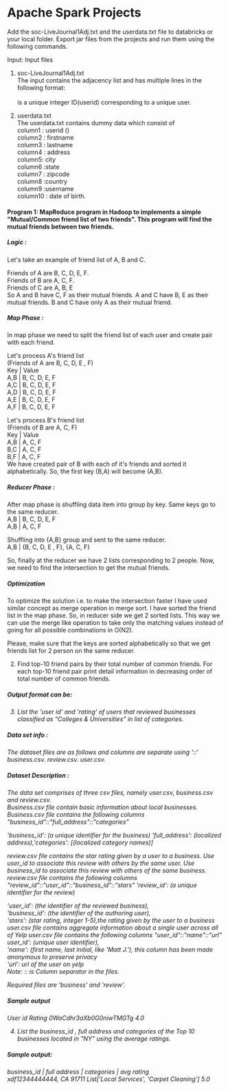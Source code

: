 # Apache Spark Projects

Add the soc-LiveJournal1Adj.txt and the userdata.txt file to databricks or your local folder.
Export jar files from the projects and run them using the following commands.

Input:
Input files
1. soc-LiveJournal1Adj.txt<br/>
The input contains the adjacency list and has multiple lines in the following format:<br/>
<User><TAB><Friends><br/>
<User> is a unique integer ID(userid) corresponding to a unique user.<br/>
 
2. userdata.txt<br/>
The userdata.txt contains dummy data which consist of<br/>
column1 : userid (<User>) <br/>
column2 : firstname<br/>
column3 : lastname<br/>
column4 : address<br/>
column5: city<br/>
column6 :state<br/>
column7 : zipcode<br/>
column8 :country<br/>
column9 :username<br/>
column10 : date of birth.<br/>
  
#### Program 1: MapReduce program in Hadoop to implements a simple "Mutual/Common friend list of two friends". This program will find the mutual friends between two friends.<br/>

##### Logic : <br/>
Let's take an example of friend list of A, B and C. <br/>

Friends of A are B, C, D, E, F. <br/>
Friends of B are A, C, F. <br/>
Friends of C are A, B, E <br/>
So A and B have C, F as their mutual friends. A and C have B, E as their mutual friends. B and C have only A as their mutual friend. <br/>

##### Map Phase :
In map phase we need to split the friend list of each user and create pair with each friend. <br/>

Let's process A's friend list <br/>
(Friends of A are B, C, D, E , F) <br/>
Key | Value <br/>
A,B | B, C, D, E, F <br/>
A,C | B, C, D, E, F <br/> 
A,D | B, C, D, E, F <br/>
A,E | B, C, D, E, F <br/>
A,F | B, C, D, E, F

Let's process B's friend list <br/>
(Friends of B are A, C, F) <br/>
Key | Value <br/>
A,B | A, C, F <br/>
B,C | A, C, F <br/>
B,F | A, C, F <br/>
We have created pair of B with each of it's friends and sorted it alphabetically. So, the first key (B,A) will become (A,B).

##### Reducer Phase : 
After map phase is shuffling data item into group by key. Same keys go to the same reducer. <br/>
A,B | B, C, D, E, F <br/>
A,B | A, C, F <br/>

Shuffling into {A,B} group and sent to the same reducer. <br/>
A,B | {B, C, D, E , F}, {A, C, F} <br/>

So, finally at the reducer we have 2 lists corresponding to 2 people. Now, we need to find the intersection to get the mutual friends. <br/>

##### Optimization 
To optimize the solution i.e. to make the intersection faster I have used similar concept as merge operation in merge sort. 
I have sorted the friend list in the map phase. So, in reducer side we get 2 sorted lists. This way we can use the merge like operation to take only the matching values instead of going for all possible combinations in O(N2).

Please, make sure that the keys are sorted alphabetically so that we get friends list for 2 person on the same reducer.


2. Find top-10 friend pairs by their total number of common friends. For each top-10 friend pair print detail information in decreasing order of total number of common friends. 

##### Output format can be:
<Total number of Common Friends> <TAB> <First Name of User A> <TAB> <Last Name of User A> <TAB><address of User A> <TAB><First Name of User B> <TAB> <Last Name of User B> <TAB><address of User B>

3. List the 'user id' and 'rating' of users that reviewed businesses classified as “Colleges & Universities” in list of categories.
##### Data set info :
The dataset files are as follows and columns are separate using ‘::’ business.csv. review.csv. user.csv.

##### Dataset Description :
The data set comprises of three csv files, namely user.csv, business.csv and review.csv.<br/>
Business.csv file contain basic information about local businesses.<br/>
Business.csv file contains the following columns "business_id"::"full_address"::"categories"<br/>

'business_id': (a unique identifier for the business) 'full_address': (localized address),'categories': [(localized category names)]<br/>

review.csv file contains the star rating given by a user to a business. Use user_id to associate this review with others by the same user. Use business_id to associate this review with others of the same business.
review.csv file contains the following columns "review_id"::"user_id"::"business_id"::"stars" 'review_id': (a unique identifier for the review)<br/>

'user_id': (the identifier of the reviewed business),<br/>
'business_id': (the identifier of the authoring user),<br/>
'stars': (star rating, integer 1-5),the rating given by the user to a business<br/>
user.csv file contains aggregate information about a single user across all of Yelp user.csv file contains the following columns "user_id"::"name"::"url"<br/>
user_id': (unique user identifier),<br/>
'name': (first name, last initial, like 'Matt J.'), this column has been made anonymous to preserve privacy<br/>
'url': url of the user on yelp<br/>
Note: :: is Column separator in the files.<br/>

Required files are 'business' and 'review'.
##### Sample output
User id Rating 0WaCdhr3aXb0G0niwTMGTg 4.0


4. List the business_id , full address and categories of the Top 10 businesses located in "NY" using the average ratings.
##### Sample output:
business_id | full address | categories | avg rating <br/>
xdf12344444444, CA 91711 List['Local Services', 'Carpet Cleaning'] 5.0
